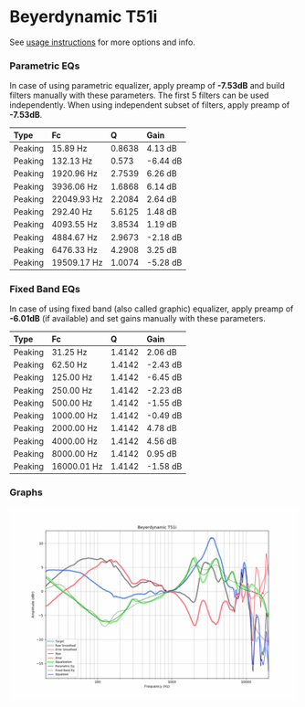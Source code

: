 # Beyerdynamic T51i
See [usage instructions](https://github.com/jaakkopasanen/AutoEq#usage) for more options and info.

### Parametric EQs
In case of using parametric equalizer, apply preamp of **-7.53dB** and build filters manually
with these parameters. The first 5 filters can be used independently.
When using independent subset of filters, apply preamp of **-7.53dB**.

| Type    | Fc          |      Q | Gain     |
|:--------|:------------|:-------|:---------|
| Peaking | 15.89 Hz    | 0.8638 | 4.13 dB  |
| Peaking | 132.13 Hz   | 0.573  | -6.44 dB |
| Peaking | 1920.96 Hz  | 2.7539 | 6.26 dB  |
| Peaking | 3936.06 Hz  | 1.6868 | 6.14 dB  |
| Peaking | 22049.93 Hz | 2.2084 | 2.64 dB  |
| Peaking | 292.40 Hz   | 5.6125 | 1.48 dB  |
| Peaking | 4093.55 Hz  | 3.8534 | 1.19 dB  |
| Peaking | 4884.67 Hz  | 2.9673 | -2.18 dB |
| Peaking | 6476.33 Hz  | 4.2908 | 3.25 dB  |
| Peaking | 19509.17 Hz | 1.0074 | -5.28 dB |

### Fixed Band EQs
In case of using fixed band (also called graphic) equalizer, apply preamp of **-6.01dB**
(if available) and set gains manually with these parameters.

| Type    | Fc          |      Q | Gain     |
|:--------|:------------|:-------|:---------|
| Peaking | 31.25 Hz    | 1.4142 | 2.06 dB  |
| Peaking | 62.50 Hz    | 1.4142 | -2.43 dB |
| Peaking | 125.00 Hz   | 1.4142 | -6.45 dB |
| Peaking | 250.00 Hz   | 1.4142 | -2.23 dB |
| Peaking | 500.00 Hz   | 1.4142 | -1.55 dB |
| Peaking | 1000.00 Hz  | 1.4142 | -0.49 dB |
| Peaking | 2000.00 Hz  | 1.4142 | 4.78 dB  |
| Peaking | 4000.00 Hz  | 1.4142 | 4.56 dB  |
| Peaking | 8000.00 Hz  | 1.4142 | 0.95 dB  |
| Peaking | 16000.01 Hz | 1.4142 | -1.58 dB |

### Graphs
![](./Beyerdynamic%20T51i.png)